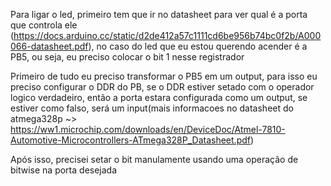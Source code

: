 Para ligar o led, primeiro tem que ir no datasheet para ver qual é a porta que controla ele (https://docs.arduino.cc/static/d2de412a57c1111cd6be956b74bc0f2b/A000066-datasheet.pdf), no caso do led que eu estou querendo acender é a PB5, ou seja, eu preciso colocar o bit 1 nesse registrador

Primeiro de tudo eu preciso transformar o PB5 em um output, para isso eu preciso configurar o DDR do PB, se o DDR estiver setado com o operador logico verdadeiro, então a porta estara configurada como um output, se estiver como falso, será um input(mais informacoes no datasheet do atmega328p ~> https://ww1.microchip.com/downloads/en/DeviceDoc/Atmel-7810-Automotive-Microcontrollers-ATmega328P_Datasheet.pdf)


Após isso, precisei setar o bit manulamente usando uma operação de bitwise na porta desejada